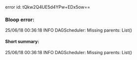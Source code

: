 error id: tQkw2Q4UE5d4YPw+EDx5ow==
### Bloop error:

25/06/18 00:36:18 INFO DAGScheduler: Missing parents: List()
#### Short summary: 

25/06/18 00:36:18 INFO DAGScheduler: Missing parents: List()